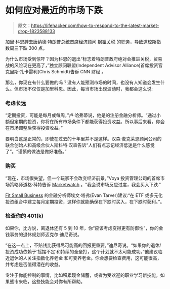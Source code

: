 # 如何应对最近的市场下跌

> 原文：<https://lifehacker.com/how-to-respond-to-the-latest-market-drop-1823588133>

加里·科恩辞去唐纳德·特朗普总统首席经济顾问 [钢铝关税](https://twocents.lifehacker.com/heres-who-would-be-bothered-by-trumps-import-tariffs-1823469353) 的职务，导致道琼斯指数周三下跌 300 点。



为什么市场受到惊吓？因为科恩的退出“标志着特朗普政府绝对会推进关税，贸易战的风险现在更高了，”独立顾问联盟(Independent Advisor Alliance)首席投资官克里斯·扎卡雷利(Chris Schmidt)告诉 CNN 财经 。

那么，你现在有什么要做的吗？没有人能预测市场的时间，也没有人知道会发生什么。但市场不仅仅是加里科恩。因此，每当市场出现波动时，我都会这么说:

### 考虑长远

“定期投资，可能是每月或每周，”卢·哈弗蒂说，他是的注册金融分析师。“通过小额但定期的投资，你将在所有市场条件下都能获得投资收益。所以事后来看，你会在市场调整后获得投资收益。”

要明白这是正常的，即使在过去的十年里并不是这样。汉森·麦克莱恩顾问公司的联合创始人和高级合伙人斯科特·汉森告诉“人们有点忘记经济低迷是什么感觉了”。“谨慎的做法是做好准备。”

### 购买

“现在，市场很失望，但一个玩家不会改变经济前景，”Voya 投资管理公司的首席市场策略师道格·科特告诉 [Marketwatch](https://www.marketwatch.com/story/stock-market-dollar-rattled-after-gary-cohn-resigns-from-trump-white-house-2018-03-06) 。"我会说市场反应过度，我会买入下跌."

[Fit Small Business](https://fitsmallbusiness.com/) 的金融分析师埃文·塔弗(Evan Tarver)建议:“在 ETF 或多元化投资组合中建立每月定期投资，这样你就能确保在下跌时买入，在下跌时获利。”。

### 检查你的 401(k)

如果你，比方说，离退休还有 5 到 10 年，你“应该考虑变得更有防御性”，你的金钱事务的退休规划师迈克尔·迪尼奇说。

“在这一点上，不赔钱比获得尽可能高的回报更重要，”迪尼奇说。“如果你的退休/投资成功依赖于‘摇摆不定’和持续的全垒打，这个计划就不太可能成功。”他建议临近退休的人关注指数化养老金 和可变养老金。你会想要检查费用，这可能很高，并考虑是否值得潜在的收益。

专注于你能控制的事情，比如积累现金储蓄，或者为受欢迎的职业学习新技能，如果熊市来临，这些技能会对你有所帮助。